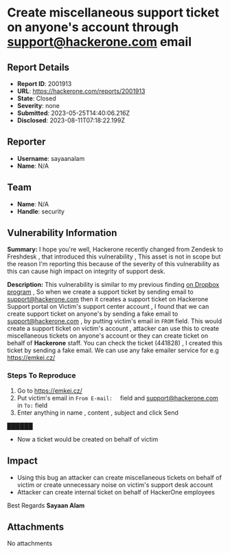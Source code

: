 # Create miscellaneous support ticket on anyone's account through support@hackerone.com email

## Report Details
- **Report ID**: 2001913
- **URL**: https://hackerone.com/reports/2001913
- **State**: Closed
- **Severity**: none
- **Submitted**: 2023-05-25T14:40:06.216Z
- **Disclosed**: 2023-08-11T07:18:22.199Z

## Reporter
- **Username**: sayaanalam
- **Name**: N/A

## Team
- **Name**: N/A
- **Handle**: security

## Vulnerability Information
**Summary:**
I hope you're well,
Hackerone recently changed from Zendesk to Freshdesk , that introduced this vulnerability , This asset is not in scope but the reason I'm reporting this because of the severity of this vulnerability as this can cause high impact on integrity of support desk.

**Description:**
This vulnerability is similar to my previous finding [on Dropbox program](https://infosecwriteups.com/mail-server-misconfiguration-leads-to-sending-a-fax-from-anyones-account-on-hellofax-dropbox-bbp-aab3d97ab4e7?source=user_profile---------0----------------------------]) , So when we create a support ticket by sending email to support@hackerone.com then it creates a support ticket on Hackerone Support portal on Victim's support center account , I found that we can create support ticket on anyone's  by sending a fake email to support@hackerone.com , by putting victim's email in `FROM` field. This would create a support ticket on victim's account , attacker can use this to create miscellaneous tickets on anyone's account or they can create ticket on behalf of **Hackerone** staff. You can check the ticket (441828) , I created this ticket by sending a fake email.
We can use any fake emailer service for e.g https://emkei.cz/

### Steps To Reproduce

1. Go to https://emkei.cz/
2. Put victim's email in `From E-mail:	` field and support@hackerone.com in `To:` field
3. Enter anything in name , content , subject and click Send

██████

* Now a ticket would be created on behalf of victim

## Impact

* Using this bug an attacker can create miscellaneous tickets on behalf of victim or create unnecessary noise on victim's support desk account
* Attacker can create internal ticket on behalf of HackerOne employees

Best Regards
**Sayaan Alam**

## Attachments
No attachments
